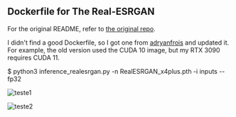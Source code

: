 ## Dockerfile for The Real-ESRGAN

For the original README, refer to [the original repo](https://github.com/xinntao/Real-ESRGAN/blob/master/README.md).

I didn't find a good Dockerfile, so I got one from [adryanfrois](https://github.com/adryanfrois/GFPGAN_docker) and updated it. For example, the old version used the CUDA 10 image, but my RTX 3090 requires CUDA 11.


$ python3 inference_realesrgan.py -n RealESRGAN_x4plus.pth -i inputs --fp32


![teste1](https://user-images.githubusercontent.com/19413241/223596149-57d5fc83-f88f-487a-b9ae-db0c326a3f5f.png)


![teste2](https://user-images.githubusercontent.com/19413241/223596160-ffbb89b2-e2f9-47c2-9f96-a09e7746e0d3.png)
